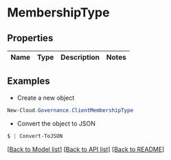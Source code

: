 # MembershipType
## Properties

Name | Type | Description | Notes
------------ | ------------- | ------------- | -------------

## Examples

- Create a new object
```powershell
New-Cloud.Governance.ClientMembershipType 
```

- Convert the object to JSON
```powershell
$ | Convert-ToJSON
```


[[Back to Model list]](../README.md#documentation-for-models) [[Back to API list]](../README.md#documentation-for-api-endpoints) [[Back to README]](../README.md)

